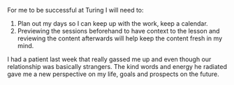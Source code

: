 For me to be successful at Turing I will need to:
  1. Plan out my days so I can keep up with the work, keep a calendar.
  2. Previewing the sessions beforehand to have context to the lesson and reviewing the content afterwards will help keep the content fresh in my mind.



I had a patient last week that really gassed me up and even though our relationship was basically strangers. The kind words and energy he radiated gave me a new perspective on my life, goals and prospects on the future.
